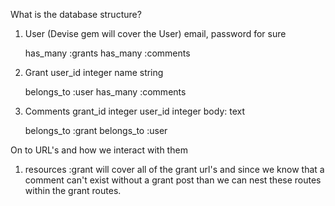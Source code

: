 What is the database structure?

1. User (Devise gem will cover the User)
    email, password for sure

    has_many :grants
    has_many :comments


2. Grant 
    user_id integer
    name string

    belongs_to :user
    has_many :comments 

3. Comments
    grant_id integer
    user_id integer
    body: text

    belongs_to :grant
    belongs_to :user
  
On to URL's and how we interact with them 

  1. resources :grant will cover all of the grant url's and since we know that a comment can't exist without a grant post than we can nest these routes within the grant routes. 
  
